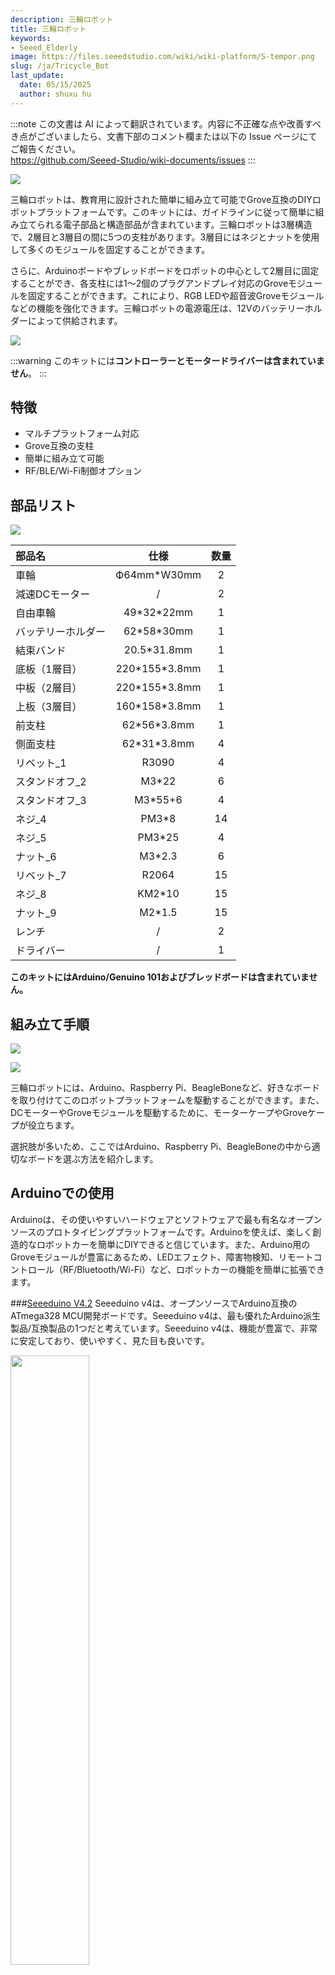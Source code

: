 ```yaml
---
description: 三輪ロボット
title: 三輪ロボット
keywords:
- Seeed_Elderly
image: https://files.seeedstudio.com/wiki/wiki-platform/S-tempor.png
slug: /ja/Tricycle_Bot
last_update:
  date: 05/15/2025
  author: shuxu hu
---
```

:::note
この文書は AI によって翻訳されています。内容に不正確な点や改善すべき点がございましたら、文書下部のコメント欄または以下の Issue ページにてご報告ください。  
https://github.com/Seeed-Studio/wiki-documents/issues
:::

![](https://files.seeedstudio.com/wiki/Tricycle_Bot/img/3.jpg)

三輪ロボットは、教育用に設計された簡単に組み立て可能でGrove互換のDIYロボットプラットフォームです。このキットには、ガイドラインに従って簡単に組み立てられる電子部品と構造部品が含まれています。三輪ロボットは3層構造で、2層目と3層目の間に5つの支柱があります。3層目にはネジとナットを使用して多くのモジュールを固定することができます。

さらに、Arduinoボードやブレッドボードをロボットの中心として2層目に固定することができ、各支柱には1～2個のプラグアンドプレイ対応のGroveモジュールを固定することができます。これにより、RGB LEDや超音波Groveモジュールなどの機能を強化できます。三輪ロボットの電源電圧は、12Vのバッテリーホルダーによって供給されます。

[![](https://files.seeedstudio.com/wiki/Seeed-WiKi/master/docs/images/get_one_now.png)](https://www.seeedstudio.com/Seeeduino-Lotus-ATMega328-Board-with-Grove-Interface-p-1942.html)


:::warning
    このキットには**コントローラーとモータードライバーは含まれていません**。
:::
## 特徴

- マルチプラットフォーム対応
- Grove互換の支柱
- 簡単に組み立て可能
- RF/BLE/Wi-Fi制御オプション

## 部品リスト

![](https://files.seeedstudio.com/wiki/Tricycle_Bot/img/4.jpg)

| 部品名         | 仕様              | 数量 |
|:---------------|:-----------------:|:----:|
| 車輪           |Ф64mm*W30mm       |2     |
| 減速DCモーター |/                  |2     |
| 自由車輪       |49\*32\*22mm       |1     |
| バッテリーホルダー |62\*58\*30mm   |1     |
| 結束バンド     |20.5\*31.8mm       |1     |
| 底板（1層目）  |220\*155\*3.8mm    |1     |
| 中板（2層目）  |220\*155\*3.8mm    |1     |
| 上板（3層目）  |160\*158\*3.8mm    |1     |
| 前支柱         |62\*56\*3.8mm      |1     |
| 側面支柱       |62\*31\*3.8mm      |4     |
| リベット_1     |R3090              |4     |
| スタンドオフ_2 |M3\*22             |6     |
| スタンドオフ_3 |M3\*55+6           |4     |
| ネジ_4         |PM3\*8             |14    |
| ネジ_5         |PM3\*25            |4     |
| ナット_6       |M3\*2.3            |6     |
| リベット_7     |R2064              |15    |
| ネジ_8         |KM2\*10            |15    |
| ナット_9       |M2\*1.5            |15    |
| レンチ         |/                  |2     |
| ドライバー     |/                  |1     |


**このキットにはArduino/Genuino 101およびブレッドボードは含まれていません。**


## 組み立て手順

![](https://files.seeedstudio.com/wiki/Tricycle_Bot/img/1.png)

![](https://files.seeedstudio.com/wiki/Tricycle_Bot/img/2.png)


三輪ロボットには、Arduino、Raspberry Pi、BeagleBoneなど、好きなボードを取り付けてこのロボットプラットフォームを駆動することができます。また、DCモーターやGroveモジュールを駆動するために、モーターケープやGroveケープが役立ちます。

選択肢が多いため、ここではArduino、Raspberry Pi、BeagleBoneの中から適切なボードを選ぶ方法を紹介します。


## Arduinoでの使用

Arduinoは、その使いやすいハードウェアとソフトウェアで最も有名なオープンソースのプロトタイピングプラットフォームです。Arduinoを使えば、楽しく創造的なロボットカーを簡単にDIYできると信じています。また、Arduino用のGroveモジュールが豊富にあるため、LEDエフェクト、障害物検知、リモートコントロール（RF/Bluetooth/Wi-Fi）など、ロボットカーの機能を簡単に拡張できます。

###[Seeeduino V4.2](https://www.seeedstudio.com/Seeeduino-V4.2-p-2517.html)
Seeeduino v4は、オープンソースでArduino互換のATmega328 MCU開発ボードです。Seeeduino v4は、最も優れたArduino派生製品/互換製品の1つだと考えています。Seeeduino v4は、機能が豊富で、非常に安定しており、使いやすく、見た目も良いです。

<div className="text-center">
  <img src="https://files.seeedstudio.com/wiki/SeeeduinoV4/master/images/cover.JPG" width="50%" height="50%" />
</div>


###[Motor Shield V2.0](https://www.seeedstudio.com/Motor-Shield-V2.0-p-1377.html)
Motor Shieldは、モーターの動作速度と方向をArduinoで制御できるドライバーモジュールです。

<div className="text-center">
  <img src="https://github.com/SeeedDocument/Motor_Shield_V2.0/image/500px-Motorshield_01.jpg" width="50%" height="50%" />
</div>


###[Base Shield V2](https://www.seeedstudio.com/Base-Shield-V2-p-1378.html)

Base Shield v2は拡張ボードとして、多くのGroveコネクタを備えており、Groveモジュールを一緒に使用するのに便利です。また、Arduino製品のシリーズと互換性があります。

<div className="text-center">
  <img src="https://files.seeedstudio.com/wiki/Base_Shield_V2/img/Base_Shield_v2-1.png" width="50%" height="50%" />
</div>


### 推奨Groveモジュール

|W2812B LEDストリップ|超音波センサー|ラインファインダー|
|--------------------|-------------|-----------------|
|![](https://files.seeedstudio.com/wiki/Tricycle_Bot/img/grove_arduino/1.jpg)|![](https://files.seeedstudio.com/wiki/Tricycle_Bot/img/grove_arduino/2.jpg)|![](https://files.seeedstudio.com/wiki/Tricycle_Bot/img/grove_arduino/3.jpg)|
|[今すぐ購入！](https://www.seeedstudio.com/Digital-RGB-LED-Flexi-Strip-60-LED-1-Meter-p-1666.html)|[今すぐ購入！](https://www.seeedstudio.com/Grove-Ultrasonic-Ranger-p-960.html)|[今すぐ購入！](https://www.seeedstudio.com/Grove-Line-Finder-p-825.html)|

|ブザー|シリアルRF|シリアルBluetooth|
|----------------|-----------------|----------------|
|![](https://files.seeedstudio.com/wiki/Tricycle_Bot/img/grove_arduino/4.jpg)|![](https://files.seeedstudio.com/wiki/Tricycle_Bot/img/grove_arduino/5.jpg)|![](https://files.seeedstudio.com/wiki/Tricycle_Bot/img/grove_arduino/6.jpg)|
|[今すぐ購入！](https://www.seeedstudio.com/Grove-Buzzer-p-768.html)|[今すぐ購入！](https://www.seeedstudio.com/Grove-Serial-RF-Pro-p-794.html)|[今すぐ購入！](https://www.seeedstudio.com/Grove-Serial-Bluetooth-v3.0-p-2475.html)|

:::tip
    [Grove System](https://wiki.seeedstudio.com/Grove_System/)をクリックして、利用可能なモジュールをさらに確認してください。
:::

## Raspberry Pi を使う

Raspberry Pi は現在最も人気のあるシングルボードコンピュータの1つであり、Arduino よりもはるかに強力な計算性能を持っています。Raspberry Pi は非常に人気があるため、多くの面白いプロジェクトのチュートリアルを簡単に見つけることができます。

###[Raspberry Pi 3](https://www.seeedstudio.com/Raspberry-Pi-Motor-Board-v1.0-p-2411.html)

Raspberry Pi 3 には統合された 802.11 b/g/n ワイヤレス LAN、Bluetooth クラシカルおよび LE が含まれています。これにより、ワイヤレス化のために追加の周辺機器は必要ありません。Raspberry Pi 1 の10倍の性能を持っています。

<div className="text-center">
  <img src="https://statics3.seeedstudio.com/seeed/img/2016-08/xuZp3Msf6xeHp96wPFjInzco.jpg" width="50%" height="50%" />
</div>

###[Raspberry Pi Motor Board v1.0](https://www.seeedstudio.com/Raspberry-Pi-Motor-Board-v1.0-p-2411.html)

Raspberry Pi Motor Board を使用すると、Raspberry Pi で2つの DC モーターを駆動し、それぞれの速度と方向を独立して制御することができます。

<div className="text-center">
  <img src="https://statics3.seeedstudio.com/images/product/103030031%201.jpg" width="50%" height="50%" />
</div>

###[GrovePi+](https://www.seeedstudio.com/GrovePi%2B-p-2241.html)

GrovePi+ は Grove モジュールを Raspberry Pi に接続するためのシステムです。新しい Raspberry Pi Model B+ および Model A+ をサポートするように設計されています。

<div className="text-center">
  <img src="https://statics3.seeedstudio.com/product/110060049%2010_03.jpg" width="50%" height="50%" />
</div>

### 推奨モジュール

| USB Webcam | OLED Display | GPS Module |
|------------|--------------|------------|
|![](https://files.seeedstudio.com/wiki/Tricycle_Bot/img/grove_pi/1.jpg)|![](https://files.seeedstudio.com/wiki/Tricycle_Bot/img/grove_pi/2.jpg)|![](https://files.seeedstudio.com/wiki/Tricycle_Bot/img/grove_pi/3.jpg)|
|[今すぐ購入！](https://www.seeedstudio.com/300K-Pixel-USB-2.0-Mini-Webcam-p-1499.html)|[今すぐ購入！](https://www.seeedstudio.com/Grove-OLED-Display-1.12%22-p-824.html)|[今すぐ購入！](https://www.seeedstudio.com/depot/grove-gps-p-959.html)|

:::tip
    [Grove System](https://wiki.seeedstudio.com/Grove_System/) をクリックして、利用可能なモジュールをさらに確認してください。
:::

## BeagleBone ボードを使う

BeagleBone もまた、人気のある Linux シングルボードコンピュータの1つです。Raspberry Pi と比較すると、BeagleBone は Grove モジュールのプログラミングにおいて Mraa および UPM ライブラリを使用するための利点があります。

###[BeagleBone Green Wireless](https://www.seeedstudio.com/SeeedStudio-BeagleBone-Green-Wireless-p-2650.html)

SeeedStudio BeagleBone Green Wireless は BeagleBone Black のオープンソースハードウェア設計に基づいていますが、高性能で柔軟な WiFi/Bluetooth インターフェースを備えており、[BBGW Wi-Fi Car](https://www.instructables.com/id/Super-Quickly-DIY-Web-RC-Car-With-Python-and-Beagl/) のようなリモートコントロールの開発を容易にします。

<div className="text-center">
  <img src="https://files.seeedstudio.com/wiki/BeagleBone_Green_Wireless/images/BBGW_cover.png" width="50%" height="50%" />
</div>

###[Motor Bridge Cape v1.0](https://www.seeedstudio.com/Motor-Bridge-Cape-p-2569.html)

Motor Bridge Cape は、6～15V DC 電源とモーターごとに約1Aの電流で、2つのステッピングモーターまたは4つのブラシ付き DC モーターを制御できます。また、6つのサーボ制御インターフェースと6つの拡張 I/O を備えており、ロボットカーにもう1つロボットアームを追加することも可能です。

<div className="text-center">
  <img src="https://files.seeedstudio.com/wiki/Motor_Bridge_Cape_v1.0/master/img/Motor_bridge_driver.jpg" width="50%" height="50%" />
</div>

###[Grove Base Cape for BeagleBone v2](https://www.seeedstudio.com/Grove-Base-Cape-for-Beaglebone-v2.0-p-2644.html)

Grove Base Cape for BeagleBone v2 は、BeagleBone プラットフォーム用の Grove システム拡張ボードです。このケープを使用すると、Grove モジュールとして利用可能な多くのトランスデューサ（センサーおよびアクチュエータ）を BeagleBone プラットフォームに簡単に接続できます。

<div className="text-center">
  <img src="https://files.seeedstudio.com/wiki/Grove_Base_Cape_for_BeagleBone_v2/img/Grove_Base_Cape_for_BeagleBone_v2_product_view_1200.jpg" width="50%" height="50%" />
</div>

### 推奨 Grove モジュール

| USB WEBCAM | W2812B LED STRIP | IMU 9DOF |
|------------|------------------|----------|
|![](https://files.seeedstudio.com/wiki/Tricycle_Bot/img/grove_bb/1.jpg)|![](https://files.seeedstudio.com/wiki/Tricycle_Bot/img/grove_bb/2.jpg)|![](https://files.seeedstudio.com/wiki/Tricycle_Bot/img/grove_bb/3.JPG)|
|[今すぐ購入！](https://www.seeedstudio.com/300K-Pixel-USB-2.0-Mini-Webcam-p-1499.html)|[今すぐ購入！](https://www.seeedstudio.com/Digital-RGB-LED-Flexi-Strip-60-LED-1-Meter-p-1666.html)|[今すぐ購入！](https://www.seeedstudio.com/Grove-IMU-9DOF-v2.0-p-2400.html)|

| OLED DISPLAY | DIGITAL LIGHT SENSOR | GPS MODULE |
|--------------|-----------------------|------------|
|![](https://files.seeedstudio.com/wiki/Tricycle_Bot/img/grove_bb/4.jpg)|![](https://files.seeedstudio.com/wiki/Tricycle_Bot/img/grove_bb/5.jpg)|![](https://files.seeedstudio.com/wiki/Tricycle_Bot/img/grove_bb/6.jpg)|
|[今すぐ購入！](https://www.seeedstudio.com/Grove-OLED-Display-1.12%22-p-824.html)|[今すぐ購入！](https://www.seeedstudio.com/Grove-Digital-Light-Sensor-p-1281.html)|[今すぐ購入！](https://www.seeedstudio.com/depot/grove-gps-p-959.html)|

:::tip
    [Grove System](https://wiki.seeedstudio.com/Grove_System/) をクリックして、利用可能なモジュールをさらに確認してください。
:::

## シンプルな例

以下は、Arduino UNO を使用して三輪ロボット（Tricycle Bot）を作成するシンプルな例です。

### 必要なもの

![](https://files.seeedstudio.com/wiki/Tricycle_Bot/img/7.png)

- [Arduino UNO](https://www.arduino.cc/en/Main/ArduinoBoardUno) *1
- [Motor Shield V2.0](https://www.seeedstudio.com/Motor-Shield-V2.0-p-1377.html) *1
- [Base Shield V2](https://www.seeedstudio.com/Base-Shield-V2-p-1378.html) *1
<!-- - [Tricycle Bot]() *1 -->
- [Digital RGB LED Flexi-Strip](https://www.seeedstudio.com/Digital-RGB-LED-Flexi-Strip-60-LED-1-Meter-p-1666.html) *1
- [Grove - Ultrasonic Ranger](https://www.seeedstudio.com/Grove-Ultrasonic-Ranger-p-960.html) *1
- [Grove - Buzzer](https://www.seeedstudio.com/Grove-Buzzer-p-768.html) *1

### 組み立て

<div className="text-center">
  <img src="https://files.seeedstudio.com/wiki/Tricycle_Bot/img/5.jpg" width="50%" height="50%" />
</div>

1. [三輪ロボットを組み立てます。](https://files.seeedstudio.com/wiki/Tricycle_Bot/Tricycle_Bot.md#assembly-introdutions)
2. Grove モジュールを側面と上部プレートに固定します。
3. Grove Buzzer を **D4**、Grove Ultrasonic Ranger を **D5**、LED ストリップを **D6** に Base Shield 経由で接続します。
4. 完成です！

<div className="text-center">
  <img src="https://files.seeedstudio.com/wiki/Tricycle_Bot/img/6.jpg" width="50%" height="50%" />
</div>

### 動作

こちらがこのシンプルな例の[動画](http://ohpam657y.bkt.clouddn.com/IMG_1346%202.MOV)です。

<div className="img-wrapper ng-scope" ng-if="fileType === 'video'">
  <video ng-src="http://ohpam657y.bkt.clouddn.com/IMG_1346%202.MOV" width={700} controls src="http://ohpam657y.bkt.clouddn.com/IMG_1346%202.MOV" />
</div>

- このデモ用三輪ロボットカーは、前方の障害物を検知し、距離が 35cm 未満の場合に方向転換を行います。
- 車が直進している間は LED ストリップが青く点滅し、方向転換中は LED ストリップが赤く点滅し、Grove Buzzer が警告音を鳴らします。

### コーディング

- [Motor Shield V2](https://github.com/Seeed-Studio/SeeedMotorShieldV2)、[Grove - Ultrasonic Ranger](https://github.com/Seeed-Studio/Seeed_Arduino_UltrasonicRanger)、および [LED Strip](https://github.com/adafruit/Adafruit_NeoPixel) の Arduino ライブラリをダウンロードしてください。

```
 /*
 * TricycleBotDemo.ino
 *
 * 三輪ロボット用のシンプルなコード
 *
 * Copyright (c) 2016 Seeed Technology Limited.
 * MIT ライセンス
 *
 */

#include "MotorDriver.h"
#include "Adafruit_NeoPixel.h"
#include "Ultrasonic.h"

#define BEE           4
#define LEDPIN        6
#define LEDNUM        10
#define PIXELS_SPACE  128
#define BRIGHTNESS    150
#define DistanceCM    35

Adafruit_NeoPixel strip = Adafruit_NeoPixel(LEDNUM, LEDPIN, NEO_GRB + NEO_KHZ800);
MotorDriver motor;
Ultrasonic ultrasonic(5);

void setup() {
    // 初期設定
    pinMode(BEE, OUTPUT);
    strip.setBrightness(BRIGHTNESS);
    strip.begin();
    strip.show();
    motor.begin();
    pixelStart();
}

void loop() {

    // メインループ
    long RangeInCentimeters;
    RangeInCentimeters = ultrasonic.MeasureInCentimeters();

    if (RangeInCentimeters < DistanceCM) {
        turnRight();
        beep();
        pixelState2();
    }
    else {
        goStraight();
        pixelState1();
    }
    delay(100);
}

void goStraight() {
    motor.speed(0, 100);
    motor.speed(1, 100);
}

void turnRight() {
    motor.speed(0, -100);
    motor.speed(1, 100);
}

// 直進時の LED 表示
void pixelState1() {
    for (uint32_t t = 0; t < (PIXELS_SPACE * LEDNUM); ++t) {
        for (int i = 0; i < (LEDNUM / 2); i++) {
            strip.setPixelColor(((LEDNUM / 2) - i -1) , triangular_color((t + i * PIXELS_SPACE) % (PIXELS_SPACE * LEDNUM)));
            strip.setPixelColor(i + 5, triangular_color((t + i * PIXELS_SPACE) % (PIXELS_SPACE * LEDNUM)));
        }
        strip.show();
    }
}

// 右折時の LED 表示
void pixelState2() {
    for (int i = 0; i < 3; i++) {
        for (int j = 0; j < LEDNUM; j++) {
            strip.setPixelColor(j, 250, 0, 0);
            strip.show();
        }
        delay(50);
        for (int j = 0; j < LEDNUM; j++) {
            strip.setPixelColor(j, 0, 0, 0);
            strip.show();
        }
        delay(50);
    }
}

void pixelStart() {
    for (int i = 0; i < LEDNUM; i++) {
        for (int j = 0; j< 255; j++) {
            strip.setPixelColor(i, 0, j, 0);
            strip.show();
        }
        delay(50);
    }
}

uint32_t triangular_color(uint32_t t) {
    uint32_t c = 0;

    if (t < 256) {
        c = strip.Color(0, 0, t);
    } else if (t < 512) {
        c = strip.Color(0, 0, 511 - t);
    }

    return c;
}

void beep() {
    digitalWrite(BEE, HIGH);
    delay(100);
    digitalWrite(BEE, LOW);
}
```

## 添付ファイル

* [三輪ロボット組み立て手順書(pdf)](https://files.seeedstudio.com/wiki/Tricycle_Bot/res/Tricycle%20Bot%20Assembly%20Instructions.pdf)

## 技術サポート & 製品ディスカッション

弊社製品をお選びいただきありがとうございます！お客様が弊社製品をスムーズにご利用いただけるよう、さまざまなサポートをご提供しております。異なる好みやニーズに対応するため、いくつかのコミュニケーションチャネルをご用意しています。

<div class="button_tech_support_container">
<a href="https://forum.seeedstudio.com/" class="button_forum"></a> 
<a href="https://www.seeedstudio.com/contacts" class="button_email"></a>
</div>

<div class="button_tech_support_container">
<a href="https://discord.gg/eWkprNDMU7" class="button_discord"></a> 
<a href="https://github.com/Seeed-Studio/wiki-documents/discussions/69" class="button_discussion"></a>
</div>
